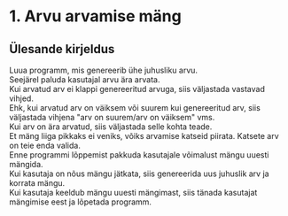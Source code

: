 # 1. Arvu arvamise mäng
## Ülesande kirjeldus
Luua programm, mis genereerib ühe juhusliku arvu.  
Seejärel paluda kasutajal arvu ära arvata.  
Kui arvatud arv ei klappi genereeritud arvuga, siis väljastada vastavad vihjed.  
Ehk, kui arvatud arv on väiksem või suurem kui genereeritud arv, siis väljastada vihjena "arv on suurem/arv on väiksem" vms.  
Kui arv on ära arvatud, siis väljastada selle kohta teade.  
Et mäng liiga pikkaks ei veniks, võiks arvamise katseid piirata. Katsete arv on teie enda valida.  
Enne programmi lõppemist pakkuda kasutajale võimalust mängu uuesti mängida.  
Kui kasutaja on nõus mängu jätkata, siis genereerida uus juhuslik arv ja korrata mängu.  
Kui kasutaja keeldub mängu uuesti mängimast, siis tänada kasutajat mängimise eest ja lõpetada programm.
